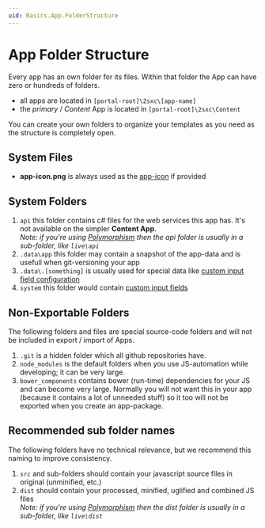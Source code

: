 ```yaml
---
uid: Basics.App.FolderStructure
---
```


# App Folder Structure

Every app has an own folder for its files. Within that folder the App can have zero or hundreds of folders. 

* all apps are located in `[portal-root]\2sxc\[app-name]`
* the _primary_ / _Content_ App is located in `[portal-root]\2sxc\Content`

You can create your own folders to organize your templates as you need as the structure is completely open. 

## System Files

* **app-icon.png** is always used as the [app-icon](xref:Basics.App.Icons) if provided

## System Folders

1. `api` this folder contains c# files for the web services this app has. It's not available on the simpler **Content App**.  
    _Note: if you're using [Polymorphism](xref:Basics.App.Polymorphism) then the api folder is usually in a sub-folder, like `live\api`_
1. `.data\app` this folder may contain a snapshot of the app-data and is usefull when git-versioning your app
1. `.data\.[something]` is usually used for special data like [custom input field configuration](xref:Basics.Browser.EditForm.CustomFields)
1. `system` this folder would contain [custom input fields](xref:Basics.Browser.EditForm.CustomFields)

## Non-Exportable Folders

The following folders and files are special source-code folders and will not be included in export / import of Apps.

1. `.git` is a hidden folder which all github repositories have.
1. `node_modules` is the default folders when you use JS-automation while developing; it can be very large. 
1. `bower_components` contains bower (run-time) dependencies for your JS and can become very large. Normally you will not want this in your app (because it contains a lot of unneeded stuff) so it too will not be exported when you create an app-package. 

## Recommended sub folder names

The following folders have no technical relevance, but we recommend this naming to improve consistency.
1. `src` and sub-folders should contain your javascript source files in original (unminified, etc.)
1. `dist` should contain your processed, minified, uglified and combined JS files  
    _Note: if you're using [Polymorphism](xref:Basics.App.Polymorphism) then the dist folder is usually in a sub-folder, like `live\dist`_
